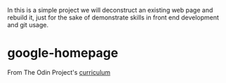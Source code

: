 In this is a simple project we will deconstruct an existing web page and rebuild it, just for the sake of demonstrate skills in front end development and git usage.
# google-homepage
From The Odin Project's [curriculum](http://www.theodinproject.com/courses/web-development-101/lessons/html-css)
